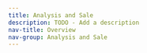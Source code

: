 ```yaml
---
title: Analysis and Sale
description: TODO - Add a description
nav-title: Overview
nav-group: Analysis and Sale
---
```

